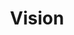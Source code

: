 ---
title: "Vision"

spell:
  schools:
    - name:        "Divination"
      subschools:  []
      descriptors: []
  classes:
    - name:  "Sorcerer/Wizard"
      abbr:  "Sor/Wiz"
      level: 7
  components:         [V, S, M, XP]
  castingTime:        "1 standard action"
  xpCost:             100
  description:        |
    This spell functions like legend lore, except that it works more quickly but produces some strain on you. You pose a question about some person, place, or object, then cast the spell. If the person or object is at hand or if you are in the place in question, you receive a vision about it by succeeding on a caster level check ({% die_roll 1 20 0 %} +1 per caster level; maximum +25) against DC 20. If only detailed information on the person, place, or object is known, the DC is 25, and the information gained is incomplete. If only rumors are known, the DC is 30, and the information gained is vague.
---